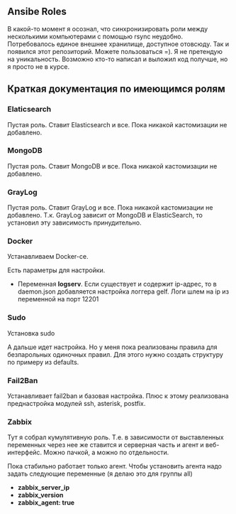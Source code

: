 ## Ansibe Roles ##

В какой-то момент я осознал, что синхронизировать роли между несколькими компьютерами с помощью rsync неудобно. Потребовалось единое внешнее хранилище, доступное отовсюду. Так и появился этот репозиторий. Можете пользоваться =).
Я не претендую на уникальность. Возможно кто-то написал и выложил код получше, но я просто не в курсе.


## Краткая документация по имеющимся ролям ##

### Elaticsearch ###

Пустая роль. Ставит Elasticsearch и все. Пока никакой кастомизации не добавлено.

### MongoDB ###

Пустая роль. Ставит MongoDB и все. Пока никакой кастомизации не добавлено.

### GrayLog ###

Пустая роль. Ставит GrayLog и все. Пока никакой кастомизации не добавлено.
Т.к. GrayLog зависит от MongoDB и ElasticSearch, то установил эту зависимость принудительно.

### Docker ###

Устанавливаем Docker-ce.

Есть параметры для настройки.
- Переменная **logserv**. Если существует и содержит ip-адрес, то в daemon.json добавляется настройка логгера gelf. Логи шлем на ip из переменной на порт 12201

### Sudo ###

Установка sudo

А дальше идет настройка. Но у меня пока реализованы правила для безпарольных одиночных правил.
Для этого нужно создать структуру по примеру из defaults. 

### Fail2Ban ###

Устанавливает fail2ban и базовая настройка. Плюс к этому реализована преднастройка модулей ssh, asterisk, postfix.

### Zabbix ###

Тут я собрал кумулятивную роль. Т.е. в зависимости от выставленных переменных через нее же ставится и серверная часть и агент и веб-интерфейс. Можно пачкой, а можно по отдельности.

Пока стабильно работает только агент. Чтобы установить агента надо задать следующие переменные (я делаю это для группы all)

- **zabbix_server_ip**
- **zabbix_version**
- **zabbix_agent: true**
